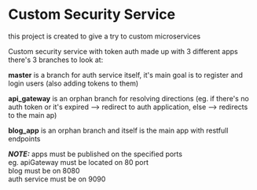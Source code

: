 # Custom Security Service

this project is created to give a try to custom microservices

Custom security service with token auth made up with 3 different apps 
there's 3 branches to look at:
<p><b>master</b> is a branch for auth service itself, it's main goal is to register and login users (also adding tokens to them)</p>
<p><b>api_gateway</b> is an orphan branch for resolving directions (eg. if there's no auth token or it's expired --> redirect 
to auth application, else --> redirects to the main ap) </p>
<p><b>blog_app</b> is an orphan branch and itself is the main app with restfull endpoints</p>
<p><b><i>NOTE:</i></b> apps must be published on the specified ports </br>eg. apiGateway must be located on 80 port </br>blog must be on 8080 </br>auth service must be on 9090 </p>  

